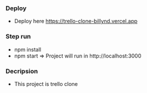 ### Deploy
- Deploy here <a href="https://trello-clone-billynd.vercel.app22" target="_blank">https://trello-clone-billynd.vercel.app</a>
### Step run
- npm install
- npm start
=> Project will run in http://localhost:3000
### Decripsion
- This project is trello clone
